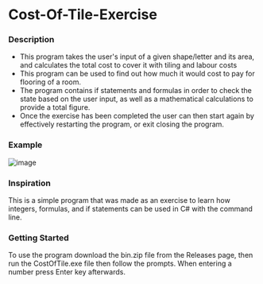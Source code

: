 # Cost-Of-Tile-Exercise

### Description

- This program takes the user's input of a given shape/letter and its area, and calculates the total cost to cover it with tiling and labour costs
- This program can be used to find out how much it would cost to pay for flooring of a room.
- The program contains if statements and formulas in order to check the state based on the user input, as well as a mathematical calculations to provide a total figure.
- Once the exercise has been completed the user can then start again by effectively restarting the program, or exit closing the program.

### Example

![image](https://user-images.githubusercontent.com/62300593/212412742-50912b55-690b-435d-8533-7b20c927ab7f.png)

### Inspiration

This is a simple program that was made as an exercise to learn how integers, formulas, and if statements can be used in C# with the command line.

### Getting Started

To use the program download the bin.zip file from the Releases page, then run the CostOfTile.exe file then follow the prompts. When entering a number press Enter key afterwards.
